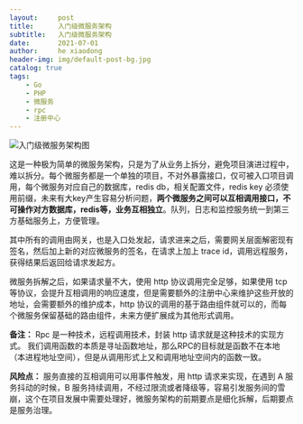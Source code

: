 ```yaml
---
layout:     post
title:      入门级微服务架构
subtitle:   入门级微服务架构
date:       2021-07-01
author:     he xiaodong
header-img: img/default-post-bg.jpg
catalog: true
tags:
    - Go
    - PHP
    - 微服务
    - rpc
    - 注册中心
---
```


![入门级微服务架构图](https://alpha2016.github.io/img/2021-07-01-simple-micro-service.png "极简版微服务架构图")

这是一种极为简单的微服务架构，只是为了从业务上拆分，避免项目演进过程中，难以拆分。每个微服务都是一个单独的项目，不对外暴露接口，仅可被入口项目调用，每个微服务对应自己的数据库，redis db，相关配置文件，redis key 必须使用前缀，未来有大key产生容易分析问题，**两个微服务之间可以互相调用接口，不可操作对方数据库，redis等，业务互相独立**。队列，日志和监控服务统一到第三方基础服务上，方便管理。

其中所有的调用由网关，也是入口处发起，请求进来之后，需要网关层面解密现有签名，然后加上新的对应微服务的签名，在请求上加上 trace id，调用远程服务，获得结果后返回给请求发起方。

微服务拆解之后，如果请求量不大，使用 http 协议调用完全足够，如果使用 tcp 等协议，会提升互相调用的响应速度，但是需要额外的注册中心来维护这些开放的地址，会需要额外的维护成本，http 协议的调用的基于路由组件就可以的，而每个微服务保留基础的路由组件，未来方便扩展成为其他形式调用。

**备注：** Rpc 是一种技术，远程调用技术，封装 http 请求就是这种技术的实现方式。
我们调用函数的本质是寻址函数地址，那么RPC的目标就是函数不在本地（本进程地址空间），但是从调用形式上又和调用地址空间内的函数一致。

**风险点：** 服务直接的互相调用可以用事件触发，用 http 请求来实现，在遇到 A 服务抖动的时候，B 服务持续调用，不经过限流或者降级等，容易引发服务间的雪崩，这个在项目发展中需要处理好，微服务架构的前期要点是细化拆解，后期要点是服务治理。
